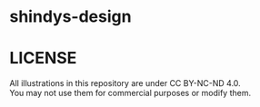 # shindys-design

# LICENSE
All illustrations in this repository are under CC BY-NC-ND 4.0.  
You may not use them for commercial purposes or modify them.
